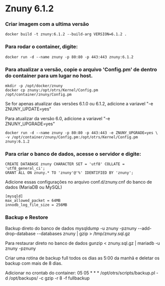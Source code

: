 # Znuny 6.1.2

### Criar imagem com a ultima versão
	docker build -t znuny:6.1.2 --build-arg VERSION=6.1.2 .

### Para rodar o container, digite:
	docker run -d --name znuny -p 80:80 -p 443:443 znuny:6.1.2

### Para atualizar a versão, copie o arquivo 'Config.pm' de dentro do container para um lugar no host.

	mkdir -p /opt/docker/znuny
	docker cp znuny:/opt/otrs/Kernel/Config.pm /opt/container/znuny/Config.pm

Se for apenas atualizar das versões 6.1.0 ou 6.1.2, adicione a variavel "-e ZNUNY_UPDATE=yes"

Para atualizar da versão 6.0, adicione a variavel "-e ZNUNY_UPGRADE=yes"

	docker run -d --name znuny -p 80:80 -p 443:443 -e ZNUNY_UPGRADE=yes \
	-v /opt/container/znuny/Config.pm:/opt/otrs/Kernel/Config.pm znuny:6.1.2

### Para criar o banco de dados, acesse o servidor e digite:
	CREATE DATABASE znuny CHARACTER SET = 'utf8' COLLATE = 'utf8_general_ci';
	GRANT ALL ON znuny.* TO 'znuny'@'%' IDENTIFIED BY 'znuny';

Adicione essas configurações no arquivo conf.d/znuny.cnf do banco de dados (MariaDB ou MySQL)

	[mysqld]
	max_allowed_packet = 64MB
	innodb_log_file_size = 256MB
 
### Backup e Restore
Backup direto do banco de dados
	mysqldump -u znuny -pznuny --add-drop-database --databases znuny | gzip > /tmp/znuny.sql.gz

Para restaurar direto no banco de dados
	gunzip < znuny.sql.gz | mariadb -u znuny -pznuny

Criar uma rotina de backup full todos os dias as 5:00 da manhã e deletar os backup com mais de 8 dias.

Adicionar no crontab do container:
	05 05 * * * /opt/otrs/scripts/backup.pl -d /opt/backups/ -c gzip -r 8 -f fullbackup
